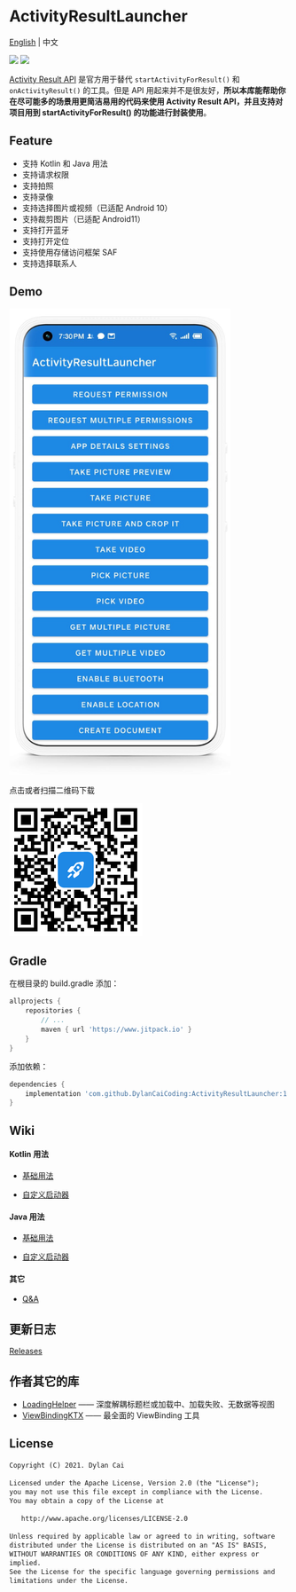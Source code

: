 # ActivityResultLauncher

[English](https://github.com/DylanCaiCoding/ActivityResultLauncher) | 中文

[![](https://www.jitpack.io/v/DylanCaiCoding/ActivityResultLauncher.svg)](https://www.jitpack.io/#DylanCaiCoding/ActivityResultLauncher) [![](https://img.shields.io/badge/License-Apache--2.0-blue.svg)](https://github.com/DylanCaiCoding/ActivityResultLauncher/blob/master/LICENSE)

[Activity Result API](https://developer.android.com/training/basics/intents/result) 是官方用于替代 `startActivityForResult()` 和 `onActivityResult()` 的工具。但是 API 用起来并不是很友好，**所以本库能帮助你在尽可能多的场景用更简洁易用的代码来使用 Activity Result API，并且支持对项目用到 startActivityForResult() 的功能进行封装使用**。

## Feature

- 支持 Kotlin 和 Java 用法
- 支持请求权限
- 支持拍照
- 支持录像
- 支持选择图片或视频（已适配 Android 10）
- 支持裁剪图片（已适配 Android11）
- 支持打开蓝牙
- 支持打开定位
- 支持使用存储访问框架 SAF
- 支持选择联系人

## Demo

<img src="image/screenshot-demo.jpg" alt="screenshot" width="400"/>

点击或者扫描二维码下载

[![QR code](image/qr-code.png)](https://www.pgyer.com/activityresultlauncher)


## Gradle

在根目录的 build.gradle 添加：

```groovy
allprojects {
    repositories {
        // ...
        maven { url 'https://www.jitpack.io' }
    }
}
```

添加依赖：

```groovy
dependencies {
    implementation 'com.github.DylanCaiCoding:ActivityResultLauncher:1.0.0'
}
```

## Wiki

#### Kotlin 用法

- [基础用法](https://github.com/DylanCaiCoding/ActivityResultLauncher/wiki/基础用法-(Kotlin))

- [自定义启动器](https://github.com/DylanCaiCoding/ActivityResultLauncher/wiki/自定义启动器-(Kotlin))

#### Java 用法

- [基础用法](https://github.com/DylanCaiCoding/ActivityResultLauncher/wiki/基础用法-(Java))

- [自定义启动器](https://github.com/DylanCaiCoding/ActivityResultLauncher/wiki/自定义启动器-(Java))

#### 其它

- [Q&A](https://github.com/DylanCaiCoding/ActivityResultLauncher/wiki/Q&A)

## 更新日志

[Releases](https://github.com/DylanCaiCoding/ActivityResultLauncher/releases)

## 作者其它的库

- [LoadingHelper](https://github.com/DylanCaiCoding/LoadingHelper) —— 深度解耦标题栏或加载中、加载失败、无数据等视图
- [ViewBindingKTX](https://github.com/DylanCaiCoding/ViewBindingKTX) —— 最全面的 ViewBinding 工具

## License

```
Copyright (C) 2021. Dylan Cai

Licensed under the Apache License, Version 2.0 (the "License");
you may not use this file except in compliance with the License.
You may obtain a copy of the License at

   http://www.apache.org/licenses/LICENSE-2.0

Unless required by applicable law or agreed to in writing, software
distributed under the License is distributed on an "AS IS" BASIS,
WITHOUT WARRANTIES OR CONDITIONS OF ANY KIND, either express or implied.
See the License for the specific language governing permissions and
limitations under the License.
```
